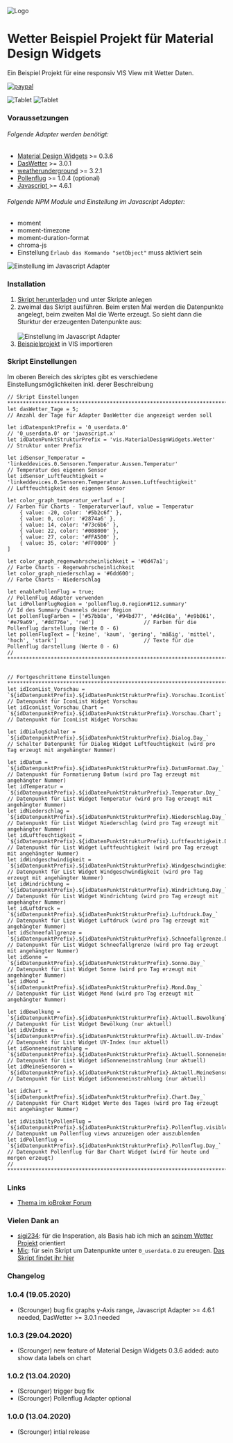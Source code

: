 ![Logo](../../admin/vis-materialdesign.png)
# Wetter Beispiel Projekt für Material Design Widgets

Ein Beispiel Projekt für eine responsiv VIS View mit Wetter Daten.

[![paypal](https://www.paypalobjects.com/en_US/i/btn/btn_donateCC_LG.gif)](https://www.paypal.com/cgi-bin/webscr?cmd=_s-xclick&hosted_button_id=VWAXSTS634G88&source=url)

![Tablet](img/weather_tablet.gif) ![Tablet](img/weather_phone.gif)

### Voraussetzungen

###### Folgende Adapter werden benötigt:
* [Material Design Widgets](https://github.com/Scrounger/ioBroker.vis-materialdesign) >= 0.3.6
* [DasWetter](https://github.com/rg-engineering/ioBroker.daswetter) >= 3.0.1
* [weatherunderground](https://github.com/iobroker-community-adapters/ioBroker.weatherunderground) >= 3.2.1
* [Pollenflug](https://github.com/schmupu/ioBroker.pollenflug) >= 1.0.4 (optional)
* [Javascript ](https://github.com/ioBroker/ioBroker.javascript) >= 4.6.1

###### Folgende NPM Module und Einstellung im Javascript Adapter:
* moment
* moment-timezone
* moment-duration-format
* chroma-js
* Einstellung `Erlaub das Kommando "setObject"` muss aktiviert sein

![Einstellung im Javascript Adapter](img/adapter_javascript.png)

### Installation

1. [Skript herunterladen](DasWetter.js) und unter Skripte anlegen
2. zweimal das Skript ausführen. Beim ersten Mal werden die Datenpunkte angelegt, beim zweiten Mal die Werte erzeugt. So sieht dann die Sturktur der erzeugenten Datenpunkte aus:<br><br>![Einstellung im Javascript Adapter](img/datapoints.png)
3. [Beispielprojekt](Material-Design-Widgest_Weather.zip) in VIS importieren

### Skript Einstellungen
Im oberen Bereich des skriptes gibt es verschiedene Einstellungsmöglichkeiten inkl. derer Beschreibung

```
// Skript Einstellungen *************************************************************************************************************************************************
let dasWetter_Tage = 5;                                                                                         // Anzahl der Tage für Adapter DasWetter die angezeigt werden soll

let idDatenpunktPrefix = '0_userdata.0'                                                                         // '0_userdata.0' or 'javascript.x'
let idDatenPunktStrukturPrefix = 'vis.MaterialDesignWidgets.Wetter'                                             // Struktur unter Prefix

let idSensor_Temperatur = 'linkeddevices.0.Sensoren.Temperatur.Aussen.Temperatur'                               // Temperatur des eigenen Sensor
let idSensor_Luftfeuchtigkeit = 'linkeddevices.0.Sensoren.Temperatur.Aussen.Luftfeuchtigkeit'                   // Luftfeuchtigkeit des eigenen Sensor

let color_graph_temperatur_verlauf = [                                                                          // Farben für Charts - Temperaturverlauf, value = Temperatur
    { value: -20, color: '#5b2c6f' },
    { value: 0, color: '#2874a6' },
    { value: 14, color: '#73c6b6' },
    { value: 22, color: '#008000' },
    { value: 27, color: '#FFA500' },
    { value: 35, color: '#FF0000' }
]

let color_graph_regenwahrscheinlichkeit = '#0d47a1';                                                            // Farbe Charts - Regenwahrscheinlichkeit
let color_graph_niederschlag = '#6dd600';                                                                       // Farbe Charts - Niederschlag

let enablePollenFlug = true;                                                                                    // PollenFlug Adapter verwenden
let idPollenFlugRegion = 'pollenflug.0.region#112.summary'                                                      // Id des Summary Channels deiner Region
let pollenFlugFarben = ['#57bb8a', '#94bd77', '#d4c86a', '#e9b861', '#e79a69', '#dd776e', 'red']                // Farben für die Pollenflug darstellung (Werte 0 - 6)
let pollenFlugText = ['keine', 'kaum', 'gering', 'mäßig', 'mittel', 'hoch', 'stark']                            // Texte für die Pollenflug darstellung (Werte 0 - 6)
// **********************************************************************************************************************************************************************


// Fortgeschrittene Einstellungen ***************************************************************************************************************************************
let idIconList_Vorschau = `${idDatenpunktPrefix}.${idDatenPunktStrukturPrefix}.Vorschau.IconList`;              // Datenpunkt für IconList Widget Vorschau
let idIconList_Vorschau_Chart = `${idDatenpunktPrefix}.${idDatenPunktStrukturPrefix}.Vorschau.Chart`;           // Datenpunkt für IconList Widget Vorschau

let idDialogSchalter = `${idDatenpunktPrefix}.${idDatenPunktStrukturPrefix}.Dialog.Day_`                        // Schalter Datenpunkt für Dialog Widget Luftfeuchtigkeit (wird pro Tag erzeugt mit angehängter Nummer)

let idDatum = `${idDatenpunktPrefix}.${idDatenPunktStrukturPrefix}.DatumFormat.Day_`                            // Datenpunkt für Formatierung Datum (wird pro Tag erzeugt mit angehängter Nummer)
let idTemperatur = `${idDatenpunktPrefix}.${idDatenPunktStrukturPrefix}.Temperatur.Day_`                        // Datenpunkt für List Widget Temperatur (wird pro Tag erzeugt mit angehängter Nummer)
let idNiederschlag = `${idDatenpunktPrefix}.${idDatenPunktStrukturPrefix}.Niederschlag.Day_`                    // Datenpunkt für List Widget Niederschlag (wird pro Tag erzeugt mit angehängter Nummer)
let idLuftfeuchtigkeit = `${idDatenpunktPrefix}.${idDatenPunktStrukturPrefix}.Luftfeuchtigkeit.Day_`            // Datenpunkt für List Widget Luftfeuchtigkeit (wird pro Tag erzeugt mit angehängter Nummer)
let idWindgeschwindigkeit = `${idDatenpunktPrefix}.${idDatenPunktStrukturPrefix}.Windgeschwindigkeit.Day_`      // Datenpunkt für List Widget Windgeschwindigkeit (wird pro Tag erzeugt mit angehängter Nummer)
let idWindrichtung = `${idDatenpunktPrefix}.${idDatenPunktStrukturPrefix}.Windrichtung.Day_`                    // Datenpunkt für List Widget Windrichtung (wird pro Tag erzeugt mit angehängter Nummer)
let idLuftdruck = `${idDatenpunktPrefix}.${idDatenPunktStrukturPrefix}.Luftdruck.Day_`                          // Datenpunkt für List Widget Luftdruck (wird pro Tag erzeugt mit angehängter Nummer)
let idSchneefallgrenze = `${idDatenpunktPrefix}.${idDatenPunktStrukturPrefix}.Schneefallgrenze.Day_`            // Datenpunkt für List Widget Schneefallgrenze (wird pro Tag erzeugt mit angehängter Nummer)
let idSonne = `${idDatenpunktPrefix}.${idDatenPunktStrukturPrefix}.Sonne.Day_`                                  // Datenpunkt für List Widget Sonne (wird pro Tag erzeugt mit angehängter Nummer)
let idMond = `${idDatenpunktPrefix}.${idDatenPunktStrukturPrefix}.Mond.Day_`                                    // Datenpunkt für List Widget Mond (wird pro Tag erzeugt mit angehängter Nummer)

let idBewolkung = `${idDatenpunktPrefix}.${idDatenPunktStrukturPrefix}.Aktuell.Bewolkung`                       // Datenpunkt für List Widget Bewölkung (nur aktuell)
let idUvIndex = `${idDatenpunktPrefix}.${idDatenPunktStrukturPrefix}.Aktuell.UV-Index`                          // Datenpunkt für List Widget UV-Index (nur aktuell)
let idSonneneinstrahlung = `${idDatenpunktPrefix}.${idDatenPunktStrukturPrefix}.Aktuell.Sonneneinstrahlung`     // Datenpunkt für List Widget idSonneneinstrahlung (nur aktuell)
let idMeineSensoren = `${idDatenpunktPrefix}.${idDatenPunktStrukturPrefix}.Aktuell.MeineSensoren`               // Datenpunkt für List Widget idSonneneinstrahlung (nur aktuell)

let idChart = `${idDatenpunktPrefix}.${idDatenPunktStrukturPrefix}.Chart.Day_`                                  // Datenpunkt für Chart Widget Werte des Tages (wird pro Tag erzeugt mit angehängter Nummer)

let idVisibiltyPollenFlug = `${idDatenpunktPrefix}.${idDatenPunktStrukturPrefix}.Pollenflug.visible`            // Datenpunkt um Pollenflug views anzuzeigen oder auszublenden
let idPollenflug = `${idDatenpunktPrefix}.${idDatenPunktStrukturPrefix}.Pollenflug.Day_`                        // Datenpunkt Pollenflug für Bar Chart Widget (wird für heute und morgen erzeugt)
// **********************************************************************************************************************************************************************
```

### Links
* [Thema im ioBroker Forum](https://forum.iobroker.net/topic/32232/material-design-widgets-wetter-view)

### Vielen Dank an
* [sigi234](https://forum.iobroker.net/user/sigi234): für die Insperation, als Basis hab ich mich an [seinem Wetter Projekt](https://forum.iobroker.net/topic/20675/projekt-wetterview-von-sigi234) orientiert
* [Mic](https://forum.iobroker.net/user/mic): für sein Skript um Datenpunkte unter `0_userdata.0` zu ereugen. [Das Skript findet ihr hier](https://github.com/Mic-M/iobroker.createUserStates)

### Changelog

### 1.0.4 (19.05.2020)
* (Scrounger) bug fix graphs y-Axis range, Javascript Adapter >= 4.6.1 needed, DasWetter >= 3.0.1 needed

### 1.0.3 (29.04.2020)
* (Scrounger) new feature of Material Design Widgets 0.3.6 added: auto show data labels on chart

### 1.0.2 (13.04.2020)
* (Scrounger) trigger bug fix
* (Scrounger) Pollenflug Adapter optional

### 1.0.0 (13.04.2020)
* (Scrounger) intial release
